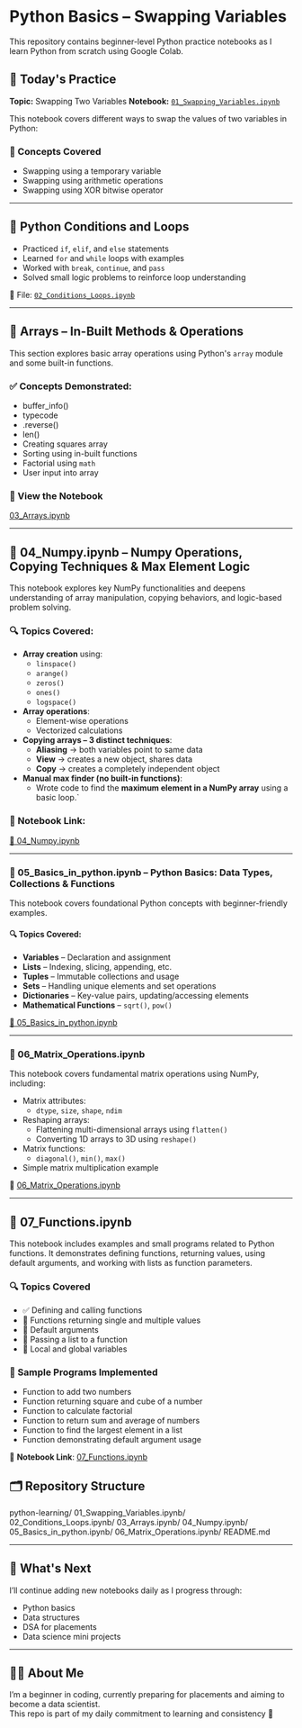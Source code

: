 # Python Basics – Swapping Variables

This repository contains beginner-level Python practice notebooks as I learn Python from scratch using Google Colab.

## 📘 Today's Practice

**Topic:** Swapping Two Variables 
**Notebook:** [`01_Swapping_Variables.ipynb`](https://github.com/aryajayankanichayi/python-learning/blob/main/01_Swapping_Variables.ipynb)

This notebook covers different ways to swap the values of two variables in Python:

### 🧠 Concepts Covered
- Swapping using a temporary variable
- Swapping using arithmetic operations
- Swapping using XOR bitwise operator

---

## 🧮 Python Conditions and Loops

- Practiced `if`, `elif`, and `else` statements
- Learned `for` and `while` loops with examples
- Worked with `break`, `continue`, and `pass`
- Solved small logic problems to reinforce loop understanding

📁 File: [`02_Conditions_Loops.ipynb`](https://github.com/aryajayankanichayi/python-learning/blob/main/02_Coditions_Loops.ipynb)

---

## 📘 Arrays – In-Built Methods & Operations

This section explores basic array operations using Python's `array` module and some built-in functions.

### ✅ Concepts Demonstrated:
- buffer_info()
- typecode
- .reverse()
- len()
- Creating squares array
- Sorting using in-built functions
- Factorial using `math`
- User input into array

### 🔗 View the Notebook  
[03_Arrays.ipynb](https://github.com/aryajayankanichayi/python-learning/blob/main/03_Arrays.ipynb)

---

## 📘 04_Numpy.ipynb – Numpy Operations, Copying Techniques & Max Element Logic

This notebook explores key NumPy functionalities and deepens understanding of array manipulation, copying behaviors, and logic-based problem solving.

### 🔍 Topics Covered:
- **Array creation** using:
  - `linspace()`
  - `arange()`
  - `zeros()`
  - `ones()`
  - `logspace()`
- **Array operations**:
  - Element-wise operations
  - Vectorized calculations
- **Copying arrays – 3 distinct techniques**:
  - **Aliasing**  → both variables point to same data  
  - **View**  → creates a new object, shares data  
  - **Copy**  → creates a completely independent object  
- **Manual max finder (no built-in functions)**:
  - Wrote code to find the **maximum element in a NumPy array** using a basic loop.`

### 📂 Notebook Link:
[🔗 04_Numpy.ipynb](https://github.com/aryajayankanichayi/python-learning/blob/main/04_Numpy.ipynb)

---

### 📘 05_Basics_in_python.ipynb – Python Basics: Data Types, Collections & Functions

This notebook covers foundational Python concepts with beginner-friendly examples.

#### 🔍 Topics Covered:
- **Variables** – Declaration and assignment
- **Lists** – Indexing, slicing, appending, etc.
- **Tuples** – Immutable collections and usage
- **Sets** – Handling unique elements and set operations
- **Dictionaries** – Key-value pairs, updating/accessing elements
- **Mathematical Functions** – `sqrt()`, `pow()`

 [🔗 05_Basics_in_python.ipynb](https://github.com/aryajayankanichayi/python-learning/blob/main/05_Basics_in_python.ipynb)
 
---

### 📘 06_Matrix_Operations.ipynb

This notebook covers fundamental matrix operations using NumPy, including:

- Matrix attributes:
  - `dtype`, `size`, `shape`, `ndim`
- Reshaping arrays:
  - Flattening multi-dimensional arrays using `flatten()`
  - Converting 1D arrays to 3D using `reshape()`
- Matrix functions:
  - `diagonal()`, `min()`, `max()`
- Simple matrix multiplication example

🔗 [06_Matrix_Operations.ipynb](https://github.com/aryajayankanichayi/python-learning/blob/main/06_Matrix_Operations.ipynb)

---

## 📘 07_Functions.ipynb

This notebook includes examples and small programs related to Python functions. It demonstrates defining functions, returning values, using default arguments, and working with lists as function parameters.

### 🔍 Topics Covered

- ✅ Defining and calling functions
- 🔁 Functions returning single and multiple values
- 🧮 Default arguments
- 🔢 Passing a list to a function
- 🔐 Local and global variables

### 🧪 Sample Programs Implemented

- Function to add two numbers
- Function returning square and cube of a number
- Function to calculate factorial
- Function to return sum and average of numbers
- Function to find the largest element in a list
- Function demonstrating default argument usage

📎 **Notebook Link**: [07_Functions.ipynb](https://github.com/aryajayankanichayi/python-learning/blob/main/07_Functions.ipynb)


## 🗂️ Repository Structure
python-learning/
     01_Swapping_Variables.ipynb/
     02_Conditions_Loops.ipynb/
     03_Arrays.ipynb/
     04_Numpy.ipynb/
     05_Basics_in_python.ipynb/
     06_Matrix_Operations.ipynb/
     README.md
     
---

## 🚀 What's Next

I’ll continue adding new notebooks daily as I progress through:
- Python basics
- Data structures
- DSA for placements
- Data science mini projects

---

## 🙋‍♀️ About Me

I’m a beginner in coding, currently preparing for placements and aiming to become a data scientist.  
This repo is part of my daily commitment to learning and consistency 💪
